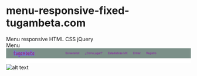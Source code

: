 # menu-responsive-fixed-tugambeta.com
Menu responsive HTML CSS jQuery
<br>
Menu
<br>
![alt text](https://github.com/muqui/menu-responsive-fixed-tugambeta.com/blob/master/public_html/imagenes/menu_1.png)
<br>
![alt text](https://github.com/muqui/menu-responsive-fixed-tugambeta.com/blob/master/public_html/imagenes/menu_responsive.png)
